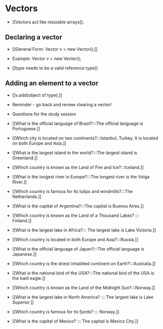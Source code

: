 # Vectors
- [[Vectors act like resizable arrays]].

## Declaring a vector
- [[General Form: Vector<type> v = new Vector();]]
- Example: Vector<Integer> v = new Vector();

- [[type needs to be a valid reference type]]

## Adding an element to a vector
- [[v.add(object of type);]]

- Reminder - go back and review clearing a vector!

- Questions for the study session
- [[What is the official language of Brazil?:::The official language is Portuguese.]]
- [[Which city is located on two continents?:::Istanbul, Turkey. It is located on both Europe and Asia.]]
- [[What is the largest island in the world?:::The largest island is Greenland.]]
- [[Which country is known as the Land of Fire and Ice?:::Iceland.]]
- [[What is the longest river in Europe?:::The longest river is the Volga River.]]
- [[Which country is famous for its tulips and windmills?:::The Netherlands.]]
- [[What is the capital of Argentina?:::The capital is Buenos Aires.]]
- [[Which country is known as the Land of a Thousand Lakes? ::: Finland.]]
- [[What is the largest lake in Africa?::: The largest lake is Lake Victoria.]]
- [[Which country is located in both Europe and Asia?:::Russia.]]
- [[What is the official language of Japan?:::The official language is Japanese.]]
- [[Which country is the driest inhabited continent on Earth?:::Australia.]]
- [[What is the national bird of the USA?:::The national bird of the USA is the bald eagle.]]
- [[Which country is known as the Land of the Midnight Sun?:::Norway.]]
- [[What is the largest lake in North America? ::: The largest lake is Lake Superior.]]
- [[Which country is famous for its fjords? ::: Norway.]]
- [[What is the capital of Mexico? ::: The capital is Mexico City.]]
